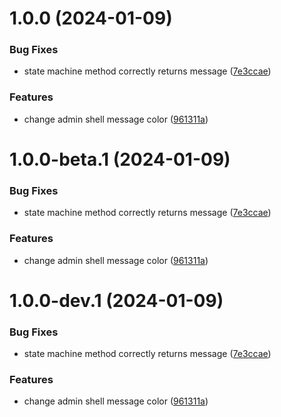 # 1.0.0 (2024-01-09)


### Bug Fixes

* state machine method correctly returns message ([7e3ccae](https://github.com/awaissaeed530/nx-release-demo/commit/7e3ccae70a6af3ac3d383ce421f4ec0fc23a8de4))


### Features

* change admin shell message color ([961311a](https://github.com/awaissaeed530/nx-release-demo/commit/961311ad114fe92033c0f30da8786e19dc92e5c6))

# 1.0.0-beta.1 (2024-01-09)


### Bug Fixes

* state machine method correctly returns message ([7e3ccae](https://github.com/awaissaeed530/nx-release-demo/commit/7e3ccae70a6af3ac3d383ce421f4ec0fc23a8de4))


### Features

* change admin shell message color ([961311a](https://github.com/awaissaeed530/nx-release-demo/commit/961311ad114fe92033c0f30da8786e19dc92e5c6))

# 1.0.0-dev.1 (2024-01-09)


### Bug Fixes

* state machine method correctly returns message ([7e3ccae](https://github.com/awaissaeed530/nx-release-demo/commit/7e3ccae70a6af3ac3d383ce421f4ec0fc23a8de4))


### Features

* change admin shell message color ([961311a](https://github.com/awaissaeed530/nx-release-demo/commit/961311ad114fe92033c0f30da8786e19dc92e5c6))
